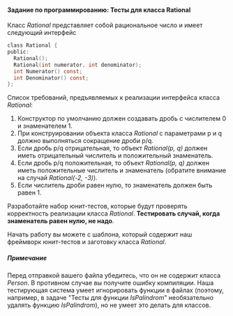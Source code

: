 #### Задание по программированию: Тесты для класса Rational ####


Класс _Rational_ представляет собой рациональное число и имеет следующий интерфейс
```objectivec
class Rational {
public:
  Rational();
  Rational(int numerator, int denominator);
  int Numerator() const;
  int Denominator() const;
};
```
Список требований, предъявляемых к реализации интерфейса класса _Rational_:

1. Конструктор по умолчанию должен создавать дробь с числителем 0 и знаменателем 1.
2. При конструировании объекта класса _Rational_ с параметрами p и q должно выполняться сокращение дроби p/q.
3. Если дробь p/q отрицательная, то объект _Rational(p, q)_ должен иметь отрицательный числитель и положительный знаменатель.
4. Если дробь p/q положительная, то объект _Rational(p, q)_ должен иметь положительные числитель и знаменатель (обратите внимание на случай _Rational(-2, -3)_).
5. Если числитель дроби равен нулю, то знаменатель должен быть равен 1.

Разработайте набор юнит-тестов, которые будут проверять корректность реализации класса _Rational_. **Тестировать случай, когда знаменатель равен нулю, не надо**.

Начать работу вы можете с шаблона, который содержит наш фреймворк юнит-тестов и заготовку класса _Rational_.


##### Примечание #####
Перед отправкой вашего файла убедитесь, что он не содержит класса _Person_. В противном случае вы получите ошибку компиляции. Наша тестирующая система умеет игнорировать функции в файлах (поэтому, например, в задаче "Тесты для функции _IsPalindrom_" необязательно удалять функцию _IsPalindrom_), но не умеет это делать для классов.
